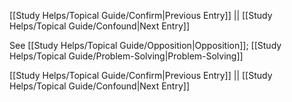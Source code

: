 [[Study Helps/Topical Guide/Confirm|Previous Entry]]  ||  [[Study Helps/Topical Guide/Confound|Next Entry]]

 See [[Study Helps/Topical Guide/Opposition|Opposition]]; [[Study Helps/Topical Guide/Problem-Solving|Problem-Solving]]

[[Study Helps/Topical Guide/Confirm|Previous Entry]]  ||  [[Study Helps/Topical Guide/Confound|Next Entry]]